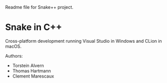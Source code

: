 Readme file for Snake++ project.

# Snake in C++
Cross-platform development running Visual Studio in Windows and CLion in macOS.

Authors: 
- Torstein Alvern
- Thomas Hartmann
- Clement Marescaux
